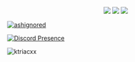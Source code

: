 <p align="center">
  <a href="https://discord.com/users/482541644944506880"><img src="https://img.shields.io/badge/Ktria%20-7289DA.svg?&style=for-the-badge&logo=discord&logoColor=white"></a>
  <a href="https://github.com/ktriacxx"><img src="https://img.shields.io/badge/Ktria%20-1d202b.svg?&style=for-the-badge&logo=github&logoColor=white"></a>
 <a href="https://www.instagram.com/ktriacxx" target"blank_"><img src="https://img.shields.io/badge/Ktria%20-DC3175.svg?&style=for-the-badge&logo=instagram&logoColor=white">
</p>

  <img src="https://komarev.com/ghpvc/?username=ashignored&label=Ziyaretçi%20Sayısı&color=37fa3f" alt="ashignored" />

[![Discord Presence](https://lanyard-profile-readme.vercel.app/api/482541644944506880?theme=light&bg=1c1c1c&animated=false&hideDiscrim=false&borderRadius=30px)](https://discord.com/users/482541644944506880)
  
  <img src="https://komarev.com/ghpvc/?username=ktriacxx&label=Ziyaretçi%20Sayısı&color=552b75" alt="ktriacxx" />
